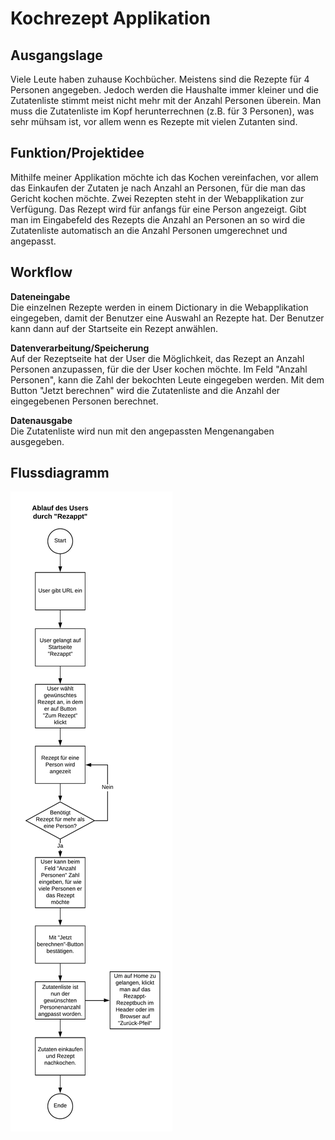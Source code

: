 # Kochrezept Applikation

## Ausgangslage
Viele Leute haben zuhause Kochbücher. Meistens sind die Rezepte für 4 Personen angegeben. Jedoch werden die Haushalte immer kleiner und die Zutatenliste stimmt meist nicht mehr mit der Anzahl Personen überein. Man muss die Zutatenliste im Kopf herunterrechnen (z.B. für 3 Personen), was sehr mühsam ist, vor allem wenn es Rezepte mit vielen Zutanten sind.

## Funktion/Projektidee
Mithilfe meiner Applikation möchte ich das Kochen vereinfachen, vor allem das Einkaufen der Zutaten je nach Anzahl an Personen, für die man das Gericht kochen möchte. Zwei Rezepten steht in der Webapplikation zur Verfügung. Das Rezept wird für anfangs für eine Person angezeigt. Gibt man im Eingabefeld des Rezepts  die Anzahl an Personen an so wird die Zutatenliste automatisch an die Anzahl Personen umgerechnet und angepasst.

## Workflow

**Dateneingabe**<br>
Die einzelnen Rezepte werden in einem Dictionary in die Webapplikation eingegeben, damit der Benutzer eine Auswahl an Rezepte hat. Der Benutzer kann dann auf der Startseite ein Rezept anwählen.

**Datenverarbeitung/Speicherung**<br>
Auf der Rezeptseite hat der User die Möglichkeit, das Rezept an Anzahl Personen anzupassen, für die der User kochen möchte. Im Feld "Anzahl Personen", kann die Zahl der bekochten Leute eingegeben werden. Mit dem Button "Jetzt berechnen" wird die Zutatenliste and die Anzahl der eingegebenen Personen berechnet.

**Datenausgabe**<br>
Die Zutatenliste wird nun mit den angepassten Mengenangaben ausgegeben.


## Flussdiagramm
![Rezappt flow diagramm](static/rezapptdiagramm.png "Rezappt flow diagram")
